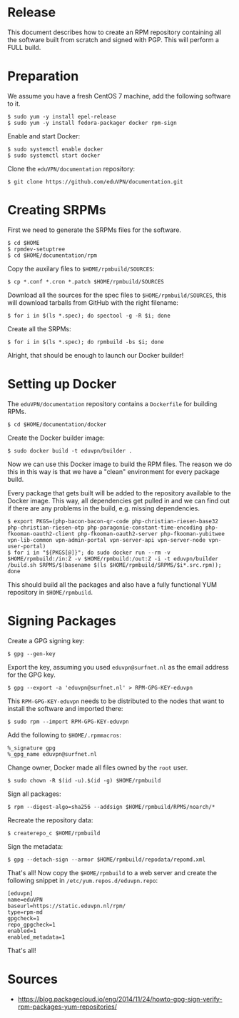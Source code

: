# Release

This document describes how to create an RPM repository containing all the 
software built from scratch and signed with PGP. This will perform a FULL 
build.

# Preparation

We assume you have a fresh CentOS 7 machine, add the following software to it. 

    $ sudo yum -y install epel-release
    $ sudo yum -y install fedora-packager docker rpm-sign

Enable and start Docker:

    $ sudo systemctl enable docker
    $ sudo systemctl start docker

Clone the `eduVPN/documentation` repository:

    $ git clone https://github.com/eduVPN/documentation.git

# Creating SRPMs

First we need to generate the SRPMs files for the software.

    $ cd $HOME
    $ rpmdev-setuptree
    $ cd $HOME/documentation/rpm

Copy the auxilary files to `$HOME/rpmbuild/SOURCES`:

    $ cp *.conf *.cron *.patch $HOME/rpmbuild/SOURCES

Download all the sources for the spec files to `$HOME/rpmbuild/SOURCES`, this
will download tarballs from GitHub with the right filename:

    $ for i in $(ls *.spec); do spectool -g -R $i; done

Create all the SRPMs:

    $ for i in $(ls *.spec); do rpmbuild -bs $i; done

Alright, that should be enough to launch our Docker builder!

# Setting up Docker

The `eduVPN/documentation` repository contains a `Dockerfile` for building
RPMs.

    $ cd $HOME/documentation/docker

Create the Docker builder image:

    $ sudo docker build -t eduvpn/builder .

Now we can use this Docker image to build the RPM files. The reason we do this
in this way is that we have a "clean" environment for every package build.

Every package that gets built will be added to the repository available to the
Docker image. This way, all dependencies get pulled in and we can find out if
there are any problems in the build, e.g. missing dependencies.

    $ export PKGS=(php-bacon-bacon-qr-code php-christian-riesen-base32 php-christian-riesen-otp php-paragonie-constant-time-encoding php-fkooman-oauth2-client php-fkooman-oauth2-server php-fkooman-yubitwee vpn-lib-common vpn-admin-portal vpn-server-api vpn-server-node vpn-user-portal)
    $ for i in "${PKGS[@]}"; do sudo docker run --rm -v $HOME/rpmbuild:/in:Z -v $HOME/rpmbuild:/out:Z -i -t eduvpn/builder /build.sh SRPMS/$(basename $(ls $HOME/rpmbuild/SRPMS/$i*.src.rpm)); done

This should build all the packages and also have a fully functional YUM 
repository in `$HOME/rpmbuild`.

# Signing Packages

Create a GPG signing key:

    $ gpg --gen-key

Export the key, assuming you used `eduvpn@surfnet.nl` as the email address for
the GPG key.

    $ gpg --export -a 'eduvpn@surfnet.nl' > RPM-GPG-KEY-eduvpn

This `RPM-GPG-KEY-eduvpn` needs to be distributed to the nodes that want to 
install the software and imported there:

    $ sudo rpm --import RPM-GPG-KEY-eduvpn

Add the following to `$HOME/.rpmmacros`:

    %_signature gpg
    %_gpg_name eduvpn@surfnet.nl

Change owner, Docker made all files owned by the `root` user.

    $ sudo chown -R $(id -u).$(id -g) $HOME/rpmbuild

Sign all packages:

    $ rpm --digest-algo=sha256 --addsign $HOME/rpmbuild/RPMS/noarch/*

Recreate the repository data:

    $ createrepo_c $HOME/rpmbuild

Sign the metadata:

    $ gpg --detach-sign --armor $HOME/rpmbuild/repodata/repomd.xml

That's all! Now copy the `$HOME/rpmbuild` to a web server and create the 
following snippet in `/etc/yum.repos.d/eduvpn.repo`:

    [eduvpn]
    name=eduVPN
    baseurl=https://static.eduvpn.nl/rpm/
    type=rpm-md
    gpgcheck=1
    repo_gpgcheck=1
    enabled=1
    enabled_metadata=1

That's all!

# Sources

* https://blog.packagecloud.io/eng/2014/11/24/howto-gpg-sign-verify-rpm-packages-yum-repositories/

